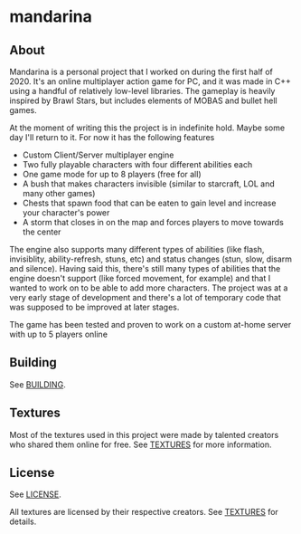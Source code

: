 # mandarina

## About
Mandarina is a personal project that I worked on during the first half of 2020. It's an online multiplayer action game for PC, and it was made in C++ using a handful of relatively low-level libraries. The gameplay is heavily inspired by Brawl Stars, but includes elements of MOBAS and bullet hell games.

At the moment of writing this the project is in indefinite hold. Maybe some day I'll return to it. For now it has the following features
* Custom Client/Server multiplayer engine
* Two fully playable characters with four different abilities each
* One game mode for up to 8 players (free for all)
* A bush that makes characters invisible (similar to starcraft, LOL and many other games)
* Chests that spawn food that can be eaten to gain level and increase your character's power
* A storm that closes in on the map and forces players to move towards the center

The engine also supports many different types of abilities (like flash, invisiblity, ability-refresh, stuns, etc) and status changes (stun, slow, disarm and silence). Having said this, there's still many types of abilities that the engine doesn't support (like forced movement, for example) and that I wanted to work on to be able to add more characters. The project was at a very early stage of development and there's a lot of temporary code that was supposed to be improved at later stages.

The game has been tested and proven to work on a custom at-home server with up to 5 players online

## Building
See [BUILDING](BUILDING.md).

## Textures
Most of the textures used in this project were made by talented creators who shared them online for free. See [TEXTURES](TEXTURES) for more information.

## License
See [LICENSE](LICENSE).

All textures are licensed by their respective creators. See [TEXTURES](TEXTURES) for details.
